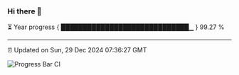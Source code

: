 ### Hi there 👋

⏳ Year progress { █████████████████████████████▁ } 99.27 %

---

⏰ Updated on Sun, 29 Dec 2024 07:36:27 GMT

![Progress Bar CI](https://github.com/IshwaranRudhara/GIT-ACTION/workflows/Progress%20Bar%20CI/badge.svg)

